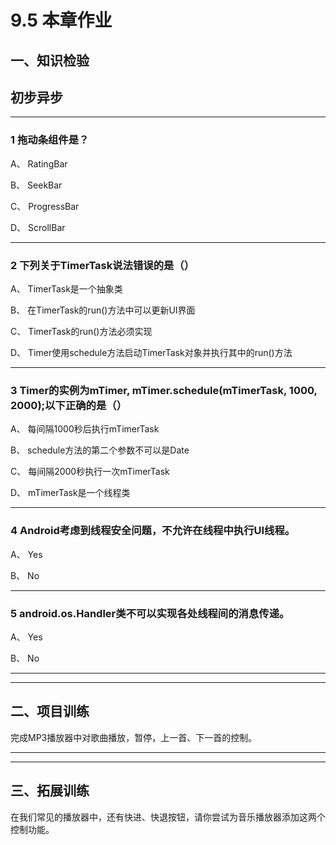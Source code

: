 # 9.5 本章作业

## 一、知识检验

> 
## 初步异步

----

### 1 拖动条组件是？

A、 RatingBar

B、 SeekBar

C、 ProgressBar

D、 ScrollBar

----

### 2 下列关于TimerTask说法错误的是（）

A、 TimerTask是一个抽象类

B、 在TimerTask的run()方法中可以更新UI界面

C、 TimerTask的run()方法必须实现

D、 Timer使用schedule方法启动TimerTask对象并执行其中的run()方法

----

### 3 Timer的实例为mTimer, mTimer.schedule(mTimerTask, 1000, 2000);以下正确的是（）

A、 每间隔1000秒后执行mTimerTask

B、 schedule方法的第二个参数不可以是Date

C、 每间隔2000秒执行一次mTimerTask

D、 mTimerTask是一个线程类

----

### 4 Android考虑到线程安全问题，不允许在线程中执行UI线程。

A、 Yes

B、 No

----

### 5 android.os.Handler类不可以实现各处线程间的消息传递。

A、 Yes

B、 No

----

----

## 二、项目训练

完成MP3播放器中对歌曲播放，暂停，上一首、下一首的控制。

----

----

## 三、拓展训练

在我们常见的播放器中，还有快进、快退按钮，请你尝试为音乐播放器添加这两个控制功能。